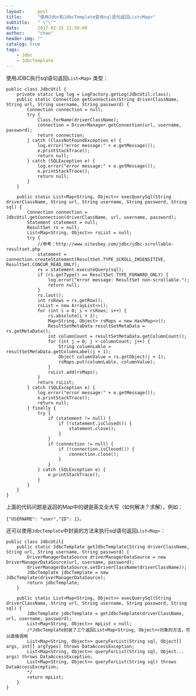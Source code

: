 ```yaml
---
layout:     post
title:      "使用Jdbc和JdbcTemplate查询sql语句返回List<Map>"
subtitle:   " \"\""
date:       2017-02-25 11:50:00
author:     "chao"
header-img: ""
catalog: true
tags:
    - Jdbc
    - JdbcTemplate
---
```


使用JDBC执行sql语句返回`List<Map>` 类型：  


    public class JdbcUtil {    
        private static Log log = LogFactory.getLog(JdbcUtil.class);
        public static Connection getConnection(String driverClassName, String url, String username, String password) {
            Connection connection = null;
            try {
                Class.forName(driverClassName);
                connection = DriverManager.getConnection(url, username, password);
                return connection;
            } catch (ClassNotFoundException e) {
                log.error("error message:" + e.getMessage());
                e.printStackTrace();
                return null;
            } catch (SQLException e) {
                log.error("error message:" + e.getMessage());
                e.printStackTrace();
                return null;
            }
        }
    
        public static List<Map<String, Object>> execQuerySql(String driverClassName, String url, String username, String password, String sql) {
            Connection connection = JdbcUtil.getConnection(driverClassName, url, username, password);
            Statement statement = null;
            ResultSet rs = null;
            List<Map<String, Object>> rsList = null;
            try {
            	//参考：http://www.sitesbay.com/jdbc/jdbc-scrollable-resultset.php
                statement = connection.createStatement(ResultSet.TYPE_SCROLL_INSENSITIVE, ResultSet.CONCUR_READ_ONLY);
                rs = statement.executeQuery(sql);
                if (rs.getType() == ResultSet.TYPE_FORWARD_ONLY) {
                    log.error("error message: ResultSet non-scrollable.");
                    return null;
                }
                rs.last();
                int rsRows = rs.getRow();
                rsList = new ArrayList<>();
                for (int i = 0; i < rsRows; i++) {
                    rs.absolute(i + 1);
                    Map<String, Object> rsMaps = new HashMap<>();
                    ResultSetMetaData resultSetMetaData = rs.getMetaData();
                    int columnCount = resultSetMetaData.getColumnCount();
                    for (int j = 0; j < columnCount; j++) {
                        String columnLable = resultSetMetaData.getColumnLabel(j + 1);
                        Object columnValue = rs.getObject(j + 1);
                        rsMaps.put(columnLable, columnValue);
                    }
                    rsList.add(rsMaps);
                }
                return rsList;
            } catch (SQLException e) {
                log.error("error message:" + e.getMessage());
                e.printStackTrace();
                return null;
            } finally {
                try {
                    if (statement != null) {
                        if (!statement.isClosed()) {
                            statement.close();
                        }
                    }
                    if (connection != null) {
                        if (!connection.isClosed()) {
                            connection.close();
                        }
                    }
                } catch (SQLException e) {
                    e.printStackTrace();
                }
            }
        }
    } 
上面的代码问题是返回的Map中的键是英文全大写（如何解决？求解），例如：

    {"USERNAME": "user","ID": 1}。



还可以使用`JdbcTemplate`中封装的方法来执行sql语句返回`List<Map>`：

```
public class JdbcUtil{  
    public static JdbcTemplate getJdbcTemplate(String driverClassName, String url, String username, String password) {
        DriverManagerDataSource driverManagerDataSource = new DriverManagerDataSource(url, username, password);
        driverManagerDataSource.setDriverClassName(driverClassName));
        JdbcTemplate jdbcTemplate = new JdbcTemplate(driverManagerDataSource);
        return jdbcTemplate;
    }
    
    public static List<Map<String, Object>> execQuerySql(String driverClassName, String url, String username, String password, String sql) {
      	JdbcTemplate jdbcTemplate = getJdbcTemplate(driverClassName, url, username, password);
      	List<Map<String, Object>> mpList = null;
      	/*JdbcTemplate封装了三个返回List<Map<String, Object>>对象的方法，可以直接调用
      	List<Map<String, Object>> queryForList(String sql, Object[] args, int[] argTypes) throws DataAccessException;
      	List<Map<String, Object>> queryForList(String sql, Object... args) throws DataAccessException;
      	List<Map<String, Object>> queryForList(String sql) throws DataAccessException;
      	*/
      	return mpList;
    }
}
```
